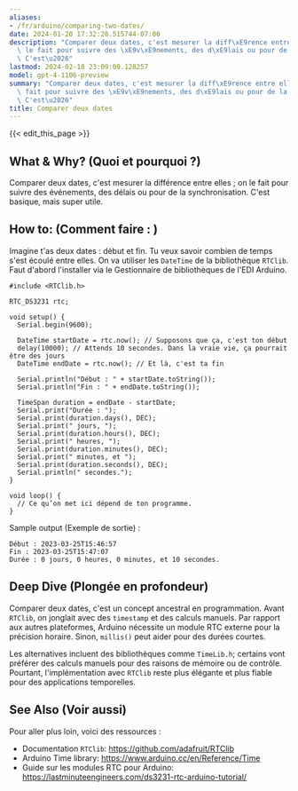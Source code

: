 ```yaml
---
aliases:
- /fr/arduino/comparing-two-dates/
date: 2024-01-20 17:32:28.515744-07:00
description: "Comparer deux dates, c'est mesurer la diff\xE9rence entre elles ; on\
  \ le fait pour suivre des \xE9v\xE9nements, des d\xE9lais ou pour de la synchronisation.\
  \ C'est\u2026"
lastmod: 2024-02-18 23:09:09.128257
model: gpt-4-1106-preview
summary: "Comparer deux dates, c'est mesurer la diff\xE9rence entre elles ; on le\
  \ fait pour suivre des \xE9v\xE9nements, des d\xE9lais ou pour de la synchronisation.\
  \ C'est\u2026"
title: Comparer deux dates
---
```


{{< edit_this_page >}}

## What & Why? (Quoi et pourquoi ?)
Comparer deux dates, c'est mesurer la différence entre elles ; on le fait pour suivre des événements, des délais ou pour de la synchronisation. C'est basique, mais super utile.

## How to: (Comment faire : )
Imagine t'as deux dates : début et fin. Tu veux savoir combien de temps s'est écoulé entre elles. On va utiliser les `DateTime` de la bibliothèque `RTClib`. Faut d'abord l'installer via le Gestionnaire de bibliothèques de l'EDI Arduino.

```Arduino
#include <RTClib.h>

RTC_DS3231 rtc;

void setup() {
  Serial.begin(9600);

  DateTime startDate = rtc.now(); // Supposons que ça, c'est ton début
  delay(10000); // Attends 10 secondes. Dans la vraie vie, ça pourrait être des jours
  DateTime endDate = rtc.now(); // Et là, c'est ta fin
  
  Serial.println("Début : " + startDate.toString());
  Serial.println("Fin : " + endDate.toString());
  
  TimeSpan duration = endDate - startDate;
  Serial.print("Durée : ");
  Serial.print(duration.days(), DEC);
  Serial.print(" jours, ");
  Serial.print(duration.hours(), DEC);
  Serial.print(" heures, ");
  Serial.print(duration.minutes(), DEC);
  Serial.print(" minutes, et ");
  Serial.print(duration.seconds(), DEC);
  Serial.println(" secondes.");
}

void loop() {
  // Ce qu’on met ici dépend de ton programme.
}
```

Sample output (Exemple de sortie) :
```
Début : 2023-03-25T15:46:57
Fin : 2023-03-25T15:47:07
Durée : 0 jours, 0 heures, 0 minutes, et 10 secondes.
```

## Deep Dive (Plongée en profondeur)
Comparer deux dates, c'est un concept ancestral en programmation. Avant `RTClib`, on jonglait avec des `timestamp` et des calculs manuels. Par rapport aux autres plateformes, Arduino nécessite un module RTC externe pour la précision horaire. Sinon, `millis()` peut aider pour des durées courtes.

Les alternatives incluent des bibliothèques comme `TimeLib.h`; certains vont préférer des calculs manuels pour des raisons de mémoire ou de contrôle. Pourtant, l'implémentation avec `RTClib` reste plus élégante et plus fiable pour des applications temporelles.

## See Also (Voir aussi)
Pour aller plus loin, voici des ressources :

- Documentation `RTClib`: https://github.com/adafruit/RTClib
- Arduino Time library: https://www.arduino.cc/en/Reference/Time
- Guide sur les modules RTC pour Arduino: https://lastminuteengineers.com/ds3231-rtc-arduino-tutorial/
